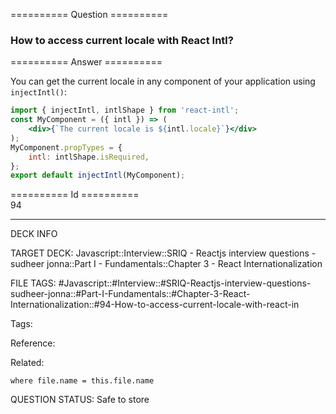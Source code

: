 ========== Question ==========  

### How to access current locale with React Intl?  

========== Answer ==========  

You can get the current locale in any component of your application using `injectIntl()`:

```jsx
import { injectIntl, intlShape } from 'react-intl';
const MyComponent = ({ intl }) => (
    <div>{`The current locale is ${intl.locale}`}</div>
);
MyComponent.propTypes = {
    intl: intlShape.isRequired,
};
export default injectIntl(MyComponent);
```

========== Id ==========  
94

---

DECK INFO

TARGET DECK: Javascript::Interview::SRIQ - Reactjs interview questions - sudheer jonna::Part I - Fundamentals::Chapter 3 - React Internationalization

FILE TAGS: #Javascript::#Interview::#SRIQ-Reactjs-interview-questions-sudheer-jonna::#Part-I-Fundamentals::#Chapter-3-React-Internationalization::#94-How-to-access-current-locale-with-react-in

Tags:

Reference:

Related:

```dataview
where file.name = this.file.name
```
QUESTION STATUS: Safe to store
